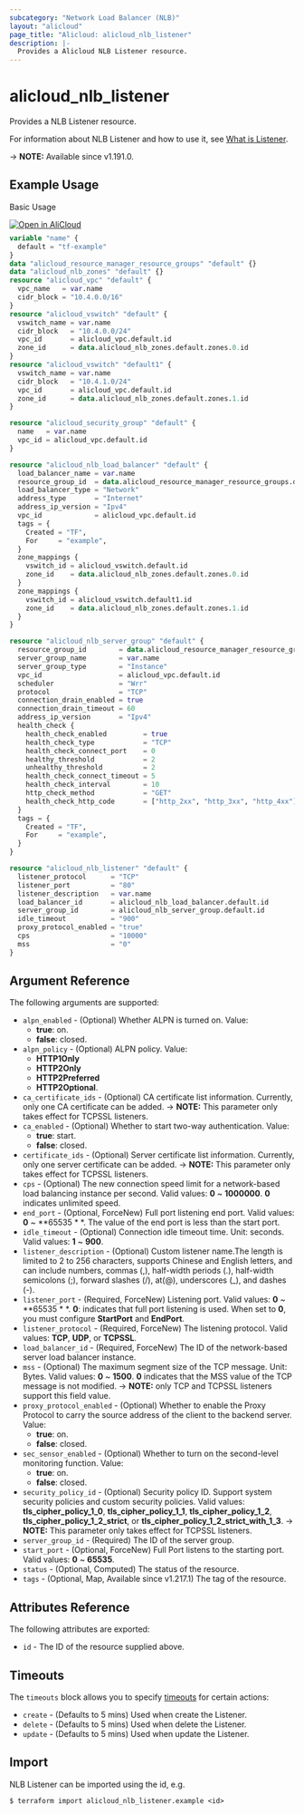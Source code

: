 ```yaml
---
subcategory: "Network Load Balancer (NLB)"
layout: "alicloud"
page_title: "Alicloud: alicloud_nlb_listener"
description: |-
  Provides a Alicloud NLB Listener resource.
---
```


# alicloud_nlb_listener

Provides a NLB Listener resource. 

For information about NLB Listener and how to use it, see [What is Listener](https://www.alibabacloud.com/help/en/server-load-balancer/latest/api-nlb-2022-04-30-createlistener).

-> **NOTE:** Available since v1.191.0.

## Example Usage

Basic Usage

<div style="display: block;margin-bottom: 40px;"><div class="oics-button" style="float: right;position: absolute;margin-bottom: 10px;">
  <a href="https://api.aliyun.com/api-tools/terraform?resource=alicloud_nlb_listener&exampleId=719b36d3-b3c5-f8e2-9897-0b9972458db784c383ce&activeTab=example&spm=docs.r.nlb_listener.0.719b36d3b3&intl_lang=EN_US" target="_blank">
    <img alt="Open in AliCloud" src="https://img.alicdn.com/imgextra/i1/O1CN01hjjqXv1uYUlY56FyX_!!6000000006049-55-tps-254-36.svg" style="max-height: 44px; max-width: 100%;">
  </a>
</div></div>

```terraform
variable "name" {
  default = "tf-example"
}
data "alicloud_resource_manager_resource_groups" "default" {}
data "alicloud_nlb_zones" "default" {}
resource "alicloud_vpc" "default" {
  vpc_name   = var.name
  cidr_block = "10.4.0.0/16"
}
resource "alicloud_vswitch" "default" {
  vswitch_name = var.name
  cidr_block   = "10.4.0.0/24"
  vpc_id       = alicloud_vpc.default.id
  zone_id      = data.alicloud_nlb_zones.default.zones.0.id
}
resource "alicloud_vswitch" "default1" {
  vswitch_name = var.name
  cidr_block   = "10.4.1.0/24"
  vpc_id       = alicloud_vpc.default.id
  zone_id      = data.alicloud_nlb_zones.default.zones.1.id
}

resource "alicloud_security_group" "default" {
  name   = var.name
  vpc_id = alicloud_vpc.default.id
}

resource "alicloud_nlb_load_balancer" "default" {
  load_balancer_name = var.name
  resource_group_id  = data.alicloud_resource_manager_resource_groups.default.ids.0
  load_balancer_type = "Network"
  address_type       = "Internet"
  address_ip_version = "Ipv4"
  vpc_id             = alicloud_vpc.default.id
  tags = {
    Created = "TF",
    For     = "example",
  }
  zone_mappings {
    vswitch_id = alicloud_vswitch.default.id
    zone_id    = data.alicloud_nlb_zones.default.zones.0.id
  }
  zone_mappings {
    vswitch_id = alicloud_vswitch.default1.id
    zone_id    = data.alicloud_nlb_zones.default.zones.1.id
  }
}

resource "alicloud_nlb_server_group" "default" {
  resource_group_id        = data.alicloud_resource_manager_resource_groups.default.ids.0
  server_group_name        = var.name
  server_group_type        = "Instance"
  vpc_id                   = alicloud_vpc.default.id
  scheduler                = "Wrr"
  protocol                 = "TCP"
  connection_drain_enabled = true
  connection_drain_timeout = 60
  address_ip_version       = "Ipv4"
  health_check {
    health_check_enabled         = true
    health_check_type            = "TCP"
    health_check_connect_port    = 0
    healthy_threshold            = 2
    unhealthy_threshold          = 2
    health_check_connect_timeout = 5
    health_check_interval        = 10
    http_check_method            = "GET"
    health_check_http_code       = ["http_2xx", "http_3xx", "http_4xx"]
  }
  tags = {
    Created = "TF",
    For     = "example",
  }
}

resource "alicloud_nlb_listener" "default" {
  listener_protocol      = "TCP"
  listener_port          = "80"
  listener_description   = var.name
  load_balancer_id       = alicloud_nlb_load_balancer.default.id
  server_group_id        = alicloud_nlb_server_group.default.id
  idle_timeout           = "900"
  proxy_protocol_enabled = "true"
  cps                    = "10000"
  mss                    = "0"
}
```

## Argument Reference

The following arguments are supported:
* `alpn_enabled` - (Optional) Whether ALPN is turned on. Value:
  - **true**: on.
  - **false**: closed.
* `alpn_policy` - (Optional) ALPN policy. Value:
  - **HTTP1Only**
  - **HTTP2Only**
  - **HTTP2Preferred**
  - **HTTP2Optional**.
* `ca_certificate_ids` - (Optional) CA certificate list information. Currently, only one CA certificate can be added.
-> **NOTE:**  This parameter only takes effect for TCPSSL listeners.
* `ca_enabled` - (Optional) Whether to start two-way authentication. Value:
  - **true**: start.
  - **false**: closed.
* `certificate_ids` - (Optional) Server certificate list information. Currently, only one server certificate can be added.
-> **NOTE:**  This parameter only takes effect for TCPSSL listeners.
* `cps` - (Optional) The new connection speed limit for a network-based load balancing instance per second. Valid values: **0** ~ **1000000**. **0** indicates unlimited speed.
* `end_port` - (Optional, ForceNew) Full port listening end port. Valid values: **0** ~ **65535 * *. The value of the end port is less than the start port.
* `idle_timeout` - (Optional) Connection idle timeout time. Unit: seconds. Valid values: **1** ~ **900**.
* `listener_description` - (Optional) Custom listener name.The length is limited to 2 to 256 characters, supports Chinese and English letters, and can include numbers, commas (,), half-width periods (.), half-width semicolons (;), forward slashes (/), at(@), underscores (_), and dashes (-).
* `listener_port` - (Required, ForceNew) Listening port. Valid values: **0** ~ **65535 * *. **0**: indicates that full port listening is used. When set to **0**, you must configure **StartPort** and **EndPort**.
* `listener_protocol` - (Required, ForceNew) The listening protocol. Valid values: **TCP**, **UDP**, or **TCPSSL**.
* `load_balancer_id` - (Required, ForceNew) The ID of the network-based server load balancer instance.
* `mss` - (Optional) The maximum segment size of the TCP message. Unit: Bytes. Valid values: **0** ~ **1500**. **0** indicates that the MSS value of the TCP message is not modified.
-> **NOTE:**  only TCP and TCPSSL listeners support this field value.
* `proxy_protocol_enabled` - (Optional) Whether to enable the Proxy Protocol to carry the source address of the client to the backend server. Value:
  - **true**: on.
  - **false**: closed.
* `sec_sensor_enabled` - (Optional) Whether to turn on the second-level monitoring function. Value:
  - **true**: on.
  - **false**: closed.
* `security_policy_id` - (Optional) Security policy ID. Support system security policies and custom security policies. Valid values: **tls_cipher_policy_1_0**, **tls_cipher_policy_1_1**, **tls_cipher_policy_1_2**, **tls_cipher_policy_1_2_strict**, or **tls_cipher_policy_1_2_strict_with_1_3**.
-> **NOTE:**  This parameter only takes effect for TCPSSL listeners.
* `server_group_id` - (Required) The ID of the server group.
* `start_port` - (Optional, ForceNew) Full Port listens to the starting port. Valid values: **0** ~ **65535**.
* `status` - (Optional, Computed) The status of the resource.
* `tags` - (Optional, Map, Available since v1.217.1) The tag of the resource.

## Attributes Reference

The following attributes are exported:
* `id` - The ID of the resource supplied above.

## Timeouts

The `timeouts` block allows you to specify [timeouts](https://www.terraform.io/docs/configuration-0-11/resources.html#timeouts) for certain actions:
* `create` - (Defaults to 5 mins) Used when create the Listener.
* `delete` - (Defaults to 5 mins) Used when delete the Listener.
* `update` - (Defaults to 5 mins) Used when update the Listener.

## Import

NLB Listener can be imported using the id, e.g.

```shell
$ terraform import alicloud_nlb_listener.example <id>
```